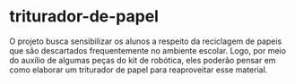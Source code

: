 # triturador-de-papel
O projeto busca sensibilizar os alunos a respeito da reciclagem de papeis que são descartados frequentemente no ambiente escolar. Logo, por meio do auxílio de algumas peças do kit de robótica, eles poderão pensar em como elaborar um triturador de papel para reaproveitar esse material.

